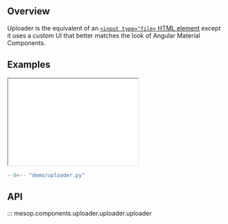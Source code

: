## Overview

Uploader is the equivalent of an [`<input type="file>` HTML element](https://developer.mozilla.org/en-US/docs/Web/HTML/Element/input/file) except it uses a custom UI that better
matches the look of Angular Material Components.

## Examples

<iframe class="component-demo" src="/demo/?demo=uploader" style="height: 200px"></iframe>

```python
--8<-- "demo/uploader.py"
```

## API

::: mesop.components.uploader.uploader.uploader
